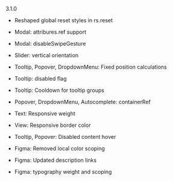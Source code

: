 3.1.0

- Reshaped global reset styles in rs.reset
- Modal: attribures.ref support
- Modal: disableSwipeGesture
- Slider: vertical orientation
- Tooltip, Popover, DropdownMenu: Fixed position calculations
- Tooltip: disabled flag
- Tooltip: Cooldown for tooltip groups
- Popover, DropdownMenu, Autocomplete: containerRef
- Text: Responsive weight
- View: Responsive border color
- Tooltip, Popover: Disabled content hover

- Figma: Removed local color scoping
- Figma: Updated description links
- Figma: typography weight and scoping
